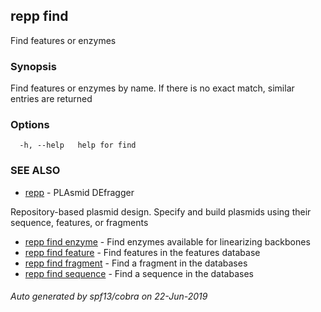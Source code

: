 ## repp find

Find features or enzymes

### Synopsis

Find features or enzymes by name.
If there is no exact match, similar entries are returned

### Options

```
  -h, --help   help for find
```

### SEE ALSO

* [repp](repp.md)	 - PLAsmid DEfragger
	
Repository-based plasmid design. Specify and build plasmids using
their sequence, features, or fragments
* [repp find enzyme](repp_find_enzyme.md)	 - Find enzymes available for linearizing backbones
* [repp find feature](repp_find_feature.md)	 - Find features in the features database
* [repp find fragment](repp_find_fragment.md)	 - Find a fragment in the databases
* [repp find sequence](repp_find_sequence.md)	 - Find a sequence in the databases

###### Auto generated by spf13/cobra on 22-Jun-2019
